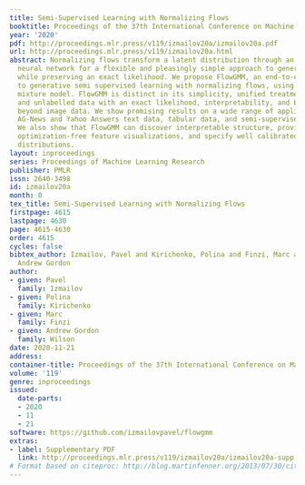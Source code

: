 ```yaml
---
title: Semi-Supervised Learning with Normalizing Flows
booktitle: Proceedings of the 37th International Conference on Machine Learning
year: '2020'
pdf: http://proceedings.mlr.press/v119/izmailov20a/izmailov20a.pdf
url: http://proceedings.mlr.press/v119/izmailov20a.html
abstract: Normalizing flows transform a latent distribution through an invertible
  neural network for a flexible and pleasingly simple approach to generative modelling,
  while preserving an exact likelihood. We propose FlowGMM, an end-to-end approach
  to generative semi supervised learning with normalizing flows, using a latent Gaussian
  mixture model. FlowGMM is distinct in its simplicity, unified treatment of labelled
  and unlabelled data with an exact likelihood, interpretability, and broad applicability
  beyond image data. We show promising results on a wide range of applications, including
  AG-News and Yahoo Answers text data, tabular data, and semi-supervised image classification.
  We also show that FlowGMM can discover interpretable structure, provide real-time
  optimization-free feature visualizations, and specify well calibrated predictive
  distributions.
layout: inproceedings
series: Proceedings of Machine Learning Research
publisher: PMLR
issn: 2640-3498
id: izmailov20a
month: 0
tex_title: Semi-Supervised Learning with Normalizing Flows
firstpage: 4615
lastpage: 4630
page: 4615-4630
order: 4615
cycles: false
bibtex_author: Izmailov, Pavel and Kirichenko, Polina and Finzi, Marc and Wilson,
  Andrew Gordon
author:
- given: Pavel
  family: Izmailov
- given: Polina
  family: Kirichenko
- given: Marc
  family: Finzi
- given: Andrew Gordon
  family: Wilson
date: 2020-11-21
address: 
container-title: Proceedings of the 37th International Conference on Machine Learning
volume: '119'
genre: inproceedings
issued:
  date-parts:
  - 2020
  - 11
  - 21
software: https://github.com/izmailovpavel/flowgmm
extras:
- label: Supplementary PDF
  link: http://proceedings.mlr.press/v119/izmailov20a/izmailov20a-supp.pdf
# Format based on citeproc: http://blog.martinfenner.org/2013/07/30/citeproc-yaml-for-bibliographies/
---
```

